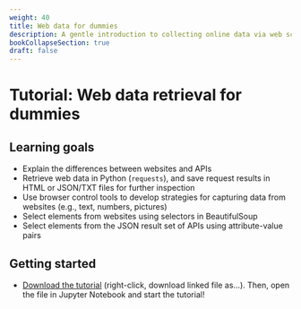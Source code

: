 ```yaml
---
weight: 40
title: Web data for dummies
description: A gentle introduction to collecting online data via web scraping and APIs. An absolute must for anybody interested in starting to scrape.
bookCollapseSection: true
draft: false
---
```


# Tutorial: Web data retrieval for dummies

## Learning goals

* Explain the differences between websites and APIs
* Retrieve web data in Python (`requests`), and save request results in HTML or JSON/TXT files for further inspection
* Use browser control tools to develop strategies for capturing data from websites (e.g., text, numbers, pictures)
* Select elements from websites using selectors in BeautifulSoup
* Select elements from the JSON result set of APIs using attribute-value pairs

## Getting started

- [Download the tutorial](webdata-for-dummies.ipynb) (right-click, download linked file as...). Then, open the file in Jupyter Notebook and start the tutorial!
